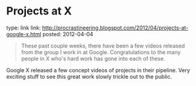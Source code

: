 Projects at X
=============
type: link
link: http://procrastineering.blogspot.com/2012/04/projects-at-google-x.html
posted: 2012-04-04

> These past couple weeks, there have been a few videos released from
> the group I work in at Google. Congratulations to the many people in X
> who's hard work has gone into each of these.

Google X released a few concept videos of projects in their pipeline.
Very exciting stuff to see this great work slowly trickle out to the
public.
